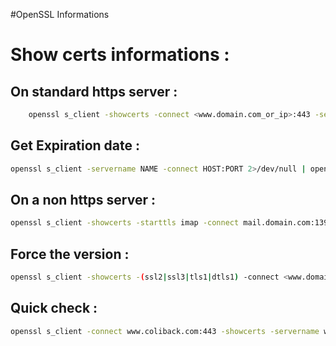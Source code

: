 #OpenSSL Informations 

# Show certs informations :

## On standard https server :

```bash
    openssl s_client -showcerts -connect <www.domain.com_or_ip>:443 -servername www.domain.com
```
## Get Expiration date :

```bash
openssl s_client -servername NAME -connect HOST:PORT 2>/dev/null | openssl x509 -noout -dates
```
## On a non https server :
```bash
openssl s_client -showcerts -starttls imap -connect mail.domain.com:139
```
## Force the version :
```bash
openssl s_client -showcerts -(ssl2|ssl3|tls1|dtls1) -connect <www.domain.com_or_ip>:443 -servername www.domain.com
```

## Quick check : 
```bash
openssl s_client -connect www.coliback.com:443 -showcerts -servername www.coliback.com -debug | grep error
```
